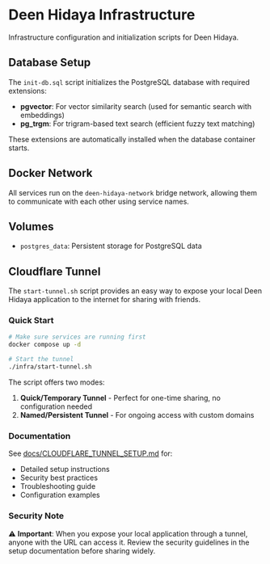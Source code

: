 # Deen Hidaya Infrastructure

Infrastructure configuration and initialization scripts for Deen Hidaya.

## Database Setup

The `init-db.sql` script initializes the PostgreSQL database with required extensions:

- **pgvector**: For vector similarity search (used for semantic search with embeddings)
- **pg_trgm**: For trigram-based text search (efficient fuzzy text matching)

These extensions are automatically installed when the database container starts.

## Docker Network

All services run on the `deen-hidaya-network` bridge network, allowing them to communicate with each other using service names.

## Volumes

- `postgres_data`: Persistent storage for PostgreSQL data

## Cloudflare Tunnel

The `start-tunnel.sh` script provides an easy way to expose your local Deen Hidaya application to the internet for sharing with friends.

### Quick Start

```bash
# Make sure services are running first
docker compose up -d

# Start the tunnel
./infra/start-tunnel.sh
```

The script offers two modes:

1. **Quick/Temporary Tunnel** - Perfect for one-time sharing, no configuration needed
2. **Named/Persistent Tunnel** - For ongoing access with custom domains

### Documentation

See [docs/CLOUDFLARE_TUNNEL_SETUP.md](../docs/CLOUDFLARE_TUNNEL_SETUP.md) for:
- Detailed setup instructions
- Security best practices
- Troubleshooting guide
- Configuration examples

### Security Note

⚠️ **Important**: When you expose your local application through a tunnel, anyone with the URL can access it. Review the security guidelines in the setup documentation before sharing widely.
